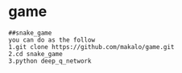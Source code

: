 # game
    ##snake_game
    you can do as the follow
    1.git clone https://github.com/makalo/game.git
    2.cd snake_game
    3.python deep_q_network
